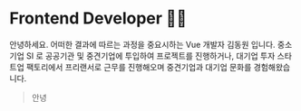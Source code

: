  # Frontend Developer 🤟🏻

안녕하세요. 어떠한 결과에 따르는 과정을 중요시하는 Vue 개발자 김동원 입니다.
중소기업 SI 로 공공기관 및 중견기업에 투입하여 프로젝트를 진행하거나, 대기업 투자 스타트업 팩토리에서 프리랜서로 근무를 진행해오며 
중견기업과 대기업 문화를 경험해왔습니다.



 > 안녕
> 
